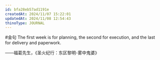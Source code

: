 ```yaml
---
id: bfa28eb57ad1191e
createdAt: 2024/11/07 15:22:01
updatedAt: 2024/11/08 12:54:43
thinoType: JOURNAL
---
```

#金句 The first week is for planning, the second for execution, and the last for delivery and paperwork. 

——福葛先生，《圣火纪行：东区黎明-雾中鬼婆》